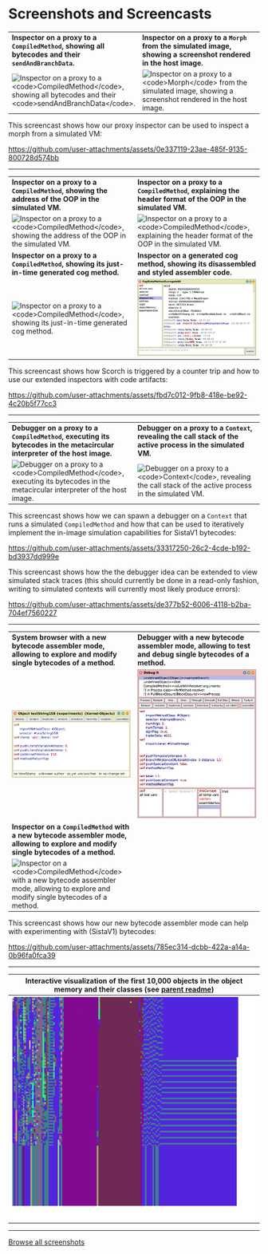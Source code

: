 # Screenshots and Screencasts

<table>
  <tr>
    <td width="50%">
      <strong>Inspector on a proxy to a <code>CompiledMethod</code>, showing all bytecodes and their <code>sendAndBranchData</code>.</strong>
    </td>
    <td width="50%">
      <strong>Inspector on a proxy to a <code>Morph</code> from the simulated image, showing a screenshot rendered in the host image.</strong>
    </td>
  </tr>
  <tr>
    <td>
      <img alt="Inspector on a proxy to a <code>CompiledMethod</code>, showing all bytecodes and their <code>sendAndBranchData</code>." src="./inspector-method-bytecodes.png">
    </td>
    <td>
      <img alt="Inspector on a proxy to a <code>Morph</code> from the simulated image, showing a screenshot rendered in the host image." src="./inspector-morph.png">
    </td>
  </tr>
</table>

This screencast shows how our proxy inspector can be used to inspect a morph from a simulated VM:

https://github.com/user-attachments/assets/0e337119-23ae-485f-9135-800728d574bb

---

<table>
  <tr>
    <td width="50%">
      <strong>Inspector on a proxy to a <code>CompiledMethod</code>, showing the address of the OOP in the simulated VM.</strong>
    </td>
    <td width="50%">
      <strong>Inspector on a proxy to a <code>CompiledMethod</code>, explaining the header format of the OOP in the simulated VM.</strong>
    </td>
  </tr>
  <tr>
    <td>
      <img alt="Inspector on a proxy to a <code>CompiledMethod</code>, showing the address of the OOP in the simulated VM." src="./inspector-vm-address.png">
    </td>
    <td>
      <img alt="Inspector on a proxy to a <code>CompiledMethod</code>, explaining the header format of the OOP in the simulated VM." src="./inspector-vm-header.png">
    </td>
  </tr>
  <tr>
    <td width="50%">
      <strong>Inspector on a proxy to a <code>CompiledMethod</code>, showing its just-in-time generated cog method.</strong>
    </td>
    <td width="50%">
      <strong>Inspector on a generated cog method, showing its disassembled and styled assembler code.</strong>
    </td>
  </tr>
  <tr>
    <td>
      <img alt="Inspector on a proxy to a <code>CompiledMethod</code>, showing its just-in-time generated cog method." src="./inspector-method-cog.png">
    </td>
    <td>
      <img alt="Inspector on a generated cog method, showing its disassembled and styled assembler code." src="./inspector-cogmethod.png">
    </td>
  </tr>
</table>

This screencast shows how Scorch is triggered by a counter trip and how to use our extended inspectors with code artifacts:

https://github.com/user-attachments/assets/fbd7c012-9fb8-418e-be92-4c20b5f77cc3

---

<table>
  <tr>
    <td width="50%">
      <strong>Debugger on a proxy to a <code>CompiledMethod</code>, executing its bytecodes in the metacircular interpreter of the host image.</strong>
    </td>
    <td width="50%">
      <strong>Debugger on a proxy to a <code>Context</code>, revealing the call stack of the active process in the simulated VM.</strong>
    </td>
  </tr>
  <tr>
    <td>
      <img alt="Debugger on a proxy to a <code>CompiledMethod</code>, executing its bytecodes in the metacircular interpreter of the host image." src="./debugger-method-proxy.png">
    </td>
    <td>
      <img alt="Debugger on a proxy to a <code>Context</code>, revealing the call stack of the active process in the simulated VM." src="./debugger-context-proxy.png">
    </td>
  </tr>
</table>

This screencast shows how we can spawn a debugger on a `Context` that runs a simulated `CompiledMethod` and how that can be used to iteratively implement the in-image simulation capabilities for SistaV1 bytecodes:

https://github.com/user-attachments/assets/33317250-26c2-4cde-b192-bd3937dd999e

This screencast shows how the the debugger idea can be extended to view simulated stack traces (this should currently be done in a read-only fashion, writing to simulated contexts will currently most likely produce errors):

https://github.com/user-attachments/assets/de377b52-6006-4118-b2ba-704ef7560227

---

<table>
  <tr>
    <td width="50%">
      <strong>System browser with a new bytecode assembler mode, allowing to explore and modify single bytecodes of a method.</strong>
    </td>
    <td width="50%">
      <strong>Debugger with a new bytecode assembler mode, allowing to test and debug single bytecodes of a method.</strong>
    </td>
  </tr>
  <tr>
    <td>
      <img alt="System browser with a new bytecode assembler mode, allowing to explore and modify single bytecodes of a method." src="./assemblerBrowser.png">
    </td>
    <td>
      <img alt="Debugger with a new bytecode assembler mode, allowing to test and debug single bytecodes of a method." src="./assemblerDebugger.png">
    </td>
  </tr>
  <tr>
    <td width="50%">
      <strong>Inspector on a <code>CompiledMethod</code> with a new bytecode assembler mode, allowing to explore and modify single bytecodes of a method.</strong>
    </td>
    <td width="50%">
      &nbsp;
    </td>
  </tr>
  <tr>
    <td>
      <img alt="Inspector on a <code>CompiledMethod</code> with a new bytecode assembler mode, allowing to explore and modify single bytecodes of a method." src="./assemblerInspector.png">
    </td>
    <td>
      &nbsp;
    </td>
  </tr>
</table>

This screencast shows how our new bytecode assembler mode can help with experimenting with (SistaV1) bytecodes:

https://github.com/user-attachments/assets/785ec314-dcbb-422a-a14a-0b96fa0fca39

---

|Interactive visualization of the first 10,000 objects in the object memory and their classes (see [parent readme](../README.md#bonus-using-oopsie-to-visualize-and-explore-the-object-memory))|
|-|
|![Interactive visualization of the first 10,000 objects in the object memory and their classes (see parent readme)](./objectMemoryVisualization.png)|

---

[Browse all screenshots](.)
